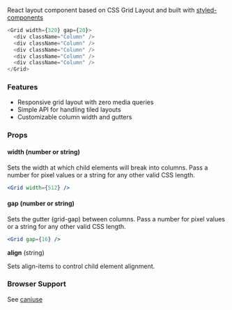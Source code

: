React layout component based on CSS Grid Layout and built with [styled-components](https://www.styled-components.com)

```js
<Grid width={320} gap={20}>
  <div className="Column" />
  <div className="Column" />
  <div className="Column" />
  <div className="Column" />
  <div className="Column" />
</Grid>
```

### Features

* Responsive grid layout with zero media queries
* Simple API for handling tiled layouts
* Customizable column width and gutters

### Props

#### **width** (number or string)

Sets the width at which child elements will break into columns. Pass a number for pixel values or a string for any other valid CSS length.

```jsx static
<Grid width={512} />
```

#### **gap** (number or string)

Sets the gutter (grid-gap) between columns. Pass a number for pixel values or a string for any other valid CSS length.

```jsx static
<Grid gap={16} />
```

**align** (string)

Sets align-items to control child element alignment.

### Browser Support

See [caniuse](http://caniuse.com/#feat=css-grid)
